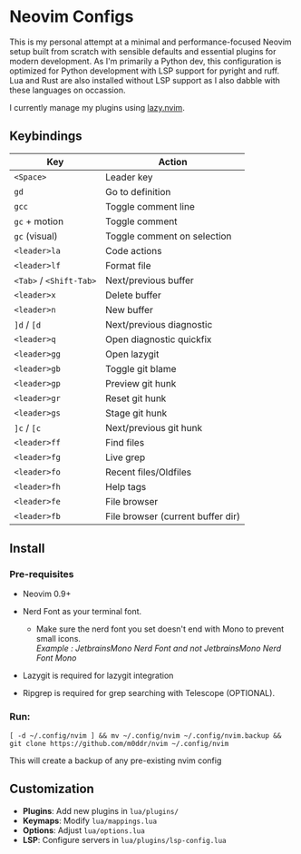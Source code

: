 # Neovim Configs
This is my personal attempt at a minimal and performance-focused Neovim setup built from scratch with sensible defaults and essential plugins for modern development. As I'm primarily a Python dev, this configuration is optimized for Python development with LSP support for pyright and ruff. Lua and Rust are also installed without LSP support as I also dabble with these languages on occassion.

I currently manage my plugins using [lazy.nvim](https://lazy.folke.io/).

## Keybindings

| Key | Action |
|-----|--------|
| `<Space>` | Leader key |
| `gd` | Go to definition |
| `gcc` | Toggle comment line |
| `gc` + motion | Toggle comment |
| `gc` (visual) | Toggle comment on selection |
| `<leader>la` | Code actions |
| `<leader>lf` | Format file |
| `<Tab>` / `<Shift-Tab>` | Next/previous buffer |
| `<leader>x` | Delete buffer |
| `<leader>n` | New buffer |
| `]d` / `[d` | Next/previous diagnostic |
| `<leader>q` | Open diagnostic quickfix |
| `<leader>gg` | Open lazygit |
| `<leader>gb` | Toggle git blame |
| `<leader>gp` | Preview git hunk |
| `<leader>gr` | Reset git hunk |
| `<leader>gs` | Stage git hunk |
| `]c` / `[c` | Next/previous git hunk |
| `<leader>ff` | Find files |
| `<leader>fg` | Live grep |
| `<leader>fo` | Recent files/Oldfiles |
| `<leader>fh` | Help tags |
| `<leader>fe` | File browser |
| `<leader>fb` | File browser (current buffer dir) |

## Install

### Pre-requisites
* Neovim 0.9+

* Nerd Font as your terminal font.
    * Make sure the nerd font you set doesn't end with Mono to prevent small icons. <br>
      _Example : JetbrainsMono Nerd Font and not JetbrainsMono Nerd Font Mono_
* Lazygit is required for lazygit integration

* Ripgrep is required for grep searching with Telescope (OPTIONAL).
### Run:
```shell
[ -d ~/.config/nvim ] && mv ~/.config/nvim ~/.config/nvim.backup &&
git clone https://github.com/m0ddr/nvim ~/.config/nvim
```
This will create a backup of any pre-existing nvim config

## Customization

- **Plugins**: Add new plugins in `lua/plugins/`
- **Keymaps**: Modify `lua/mappings.lua`
- **Options**: Adjust `lua/options.lua`
- **LSP**: Configure servers in `lua/plugins/lsp-config.lua`
